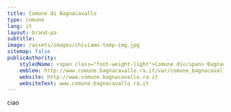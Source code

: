 ```yaml
---
title: Comune di Bagnacavallo
type: comune
lang: it
layout: brand-pa
subtitle: 
image: /assets/images/chisiamo-temp-img.jpg
sitemap: false
publicAuthority:
    styledName: <span class="font-weight-light">Comune di</span> Bagnacavallo
    emblem: http://www.comune.bagnacavallo.ra.it/var/comune_bagnacavallo/storage/images/banner/banner-header-footer/stemma-header/1880-7-ita-IT/Stemma-Header.gif
    website: http://www.comune.bagnacavallo.ra.it
    websiteText: www.comune.bagnacavallo.ra.it
---
```


ciao
